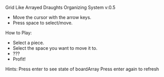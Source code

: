 Grid Like Arrayed Draughts Organizing System v:0.5 

- Move the cursor with the arrow keys.
- Press space to select/move.
 
How to Play: 
- Select a piece.
- Select the space you want to move it to.
- ???
- Profit!


Hints:
Press enter to see state of boardArray
Press enter again to refresh 
